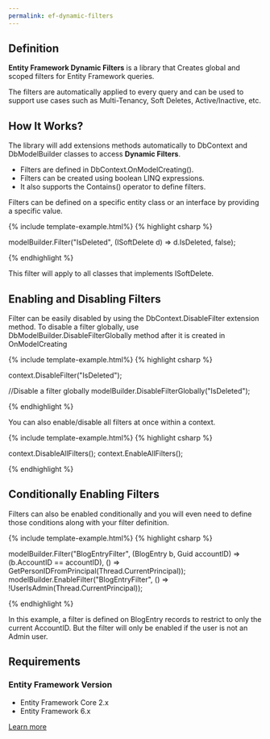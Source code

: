 ```yaml
---
permalink: ef-dynamic-filters 
---
```


## Definition

**Entity Framework Dynamic Filters** is a library that Creates global and scoped filters for Entity Framework queries.

The filters are automatically applied to every query and can be used to support use cases such as Multi-Tenancy, Soft Deletes, Active/Inactive, etc.

## How It Works?

The library will add extensions methods automatically to DbContext and DbModelBuilder classes to access **Dynamic Filters**.

- Filters are defined in DbContext.OnModelCreating().
- Filters can be created using boolean LINQ expressions.
- It also supports the Contains() operator to define filters.

Filters can be defined on a specific entity class or an interface by providing a specific value.

{% include template-example.html%} 
{% highlight csharp %}

modelBuilder.Filter("IsDeleted", (ISoftDelete d) => d.IsDeleted, false);

{% endhighlight %}

This filter will apply to all classes that implements ISoftDelete.

## Enabling and Disabling Filters

Filter can be easily disabled by using the DbContext.DisableFilter extension method. To disable a filter globally, use DbModelBuilder.DisableFilterGlobally method after it is created in OnModelCreating

{% include template-example.html%} 
{% highlight csharp %}

context.DisableFilter("IsDeleted");

//Disable a filter globally
modelBuilder.DisableFilterGlobally("IsDeleted");

{% endhighlight %}

You can also enable/disable all filters at once within a context. 

{% include template-example.html%} 
{% highlight csharp %}

context.DisableAllFilters();
context.EnableAllFilters();

{% endhighlight %}

## Conditionally Enabling Filters

Filters can also be enabled conditionally and you will even need to define those conditions along with your filter definition.

{% include template-example.html%} 
{% highlight csharp %}

modelBuilder.Filter("BlogEntryFilter", (BlogEntry b, Guid accountID) => (b.AccountID == accountID), 
                    () => GetPersonIDFromPrincipal(Thread.CurrentPrincipal));
modelBuilder.EnableFilter("BlogEntryFilter", () => !UserIsAdmin(Thread.CurrentPrincipal));

{% endhighlight %}

In this example, a filter is defined on BlogEntry records to restrict to only the current AccountID. But the filter will only be enabled if the user is not an Admin user.

## Requirements

### Entity Framework Version

 - Entity Framework Core 2.x
 - Entity Framework 6.x

[Learn more](http://entityframework-dynamicfilters.net/overview)
